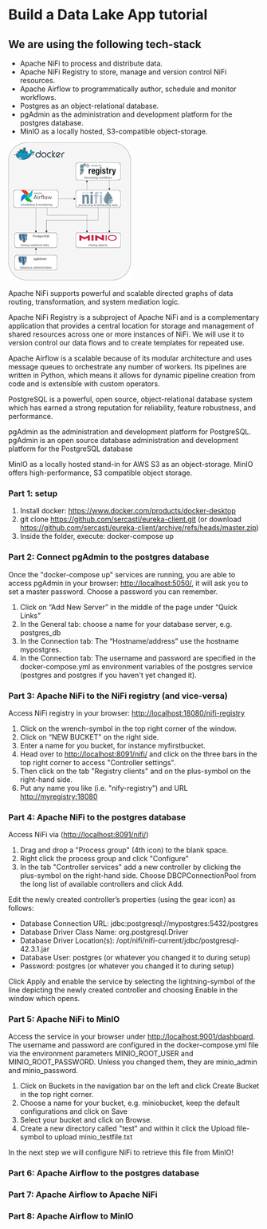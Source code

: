 # Build a Data Lake App tutorial

## We are using the following tech-stack

- Apache NiFi to process and distribute data.
- Apache NiFi Registry to store, manage and version control NiFi resources.
- Apache Airflow to programmatically author, schedule and monitor workflows.
- Postgres as an object-relational database.
- pgAdmin as the administration and development platform for the postgres database.
- MinIO as a locally hosted, S3-compatible object-storage.

![diagram](diagram.png "Diagram")

Apache NiFi supports powerful and scalable directed graphs of data routing, transformation, and system mediation logic.

Apache NiFi Registry is a subproject of Apache NiFi and is a complementary application that provides a central location for storage and management of shared resources across one or more instances of NiFi. We will use it to version control our data flows and to create templates for repeated use.

Apache Airflow is a scalable because of its modular architecture and uses message queues to orchestrate any number of workers. Its pipelines are written in Python, which means it allows for dynamic pipeline creation from code and is extensible with custom operators.

PostgreSQL is a powerful, open source, object-relational database system which has earned a strong reputation for reliability, feature robustness, and performance.

pgAdmin as the administration and development platform for PostgreSQL.
pgAdmin is an open source database administration and development platform for the PostgreSQL database

MinIO as a locally hosted stand-in for AWS S3 as an object-storage.
MinIO offers high-performance, S3 compatible object storage.

### Part 1: setup

1. Install docker: <https://www.docker.com/products/docker-desktop>
1. git clone <https://github.com/sercasti/eureka-client.git> (or download <https://github.com/sercasti/eureka-client/archive/refs/heads/master.zip>)
1. Inside the folder, execute: docker-compose up

### Part 2: Connect pgAdmin to the postgres database

Once the "docker-compose up" services are running, you are able to access pgAdmin in your browser: <http://localhost:5050/>, it will ask you to set a master password. Choose a password you can remember.

  1. Click on “Add New Server” in the middle of the page under “Quick Links”
  1. In the General tab: choose a name for your database server, e.g. postgres_db
  1. In the Connection tab: The “Hostname/address” use the hostname mypostgres.
  1. In the Connection tab: The username and password are specified in the docker-compose.yml as environment variables of the postgres service (postgres and postgres if you haven't yet changed it).

### Part 3: Apache NiFi to the NiFi registry (and vice-versa)

Access NiFi registry in your browser: <http://localhost:18080/nifi-registry>

  1. Click on the wrench-symbol in the top right corner of the window.
  1. Click on “NEW BUCKET” on the right side.
  1. Enter a name for you bucket, for instance myfirstbucket.
  1. Head over to <http://localhost:8091/nifi/> and click on the three bars in the top right corner to access "Controller settings".
  1. Then click on the tab "Registry clients" and on the plus-symbol on the right-hand side.
  1. Put any name you like (i.e. "nify-registry") and URL <http://myregistry:18080>

### Part 4: Apache NiFi to the postgres database

Access NiFi via (<http://localhost:8091/nifi/>)

  1. Drag and drop a "Process group" (4th icon) to the blank space.
  1. Right click the process group and click "Configure" 
  1. In the tab "Controller services" add a new controller by clicking the plus-symbol on the right-hand side. Choose DBCPConnectionPool from the long list of available controllers and click Add.

Edit the newly created controller’s properties (using the gear icon) as follows:

- Database Connection URL: jdbc:postgresql://mypostgres:5432/postgres
- Database Driver Class Name: org.postgresql.Driver
- Database Driver Location(s): /opt/nifi/nifi-current/jdbc/postgresql-42.3.1.jar
- Database User: postgres (or whatever you changed it to during setup)
- Password: postgres (or whatever you changed it to during setup)

Click Apply and enable the service by selecting the lightning-symbol of the line depicting the newly created controller and choosing Enable in the window which opens.

### Part 5: Apache NiFi to MinIO

Access the service in your browser under <http://localhost:9001/dashboard>. The username and password are configured in the docker-compose.yml file via the environment parameters MINIO_ROOT_USER and MINIO_ROOT_PASSWORD. Unless you changed them, they are minio_admin and minio_password.

  1. Click on Buckets in the navigation bar on the left and click Create Bucket in the top right corner.
  1. Choose a name for your bucket, e.g. miniobucket, keep the default configurations and click on Save
  1. Select your bucket and click on Browse.
  1. Create a new directory called "test" and within it click the Upload file-symbol to upload minio_testfile.txt 
  
In the next step we will configure NiFi to retrieve this file from MinIO!

### Part 6: Apache Airflow to the postgres database

### Part 7: Apache Airflow to Apache NiFi

### Part 8: Apache Airflow to MinIO
